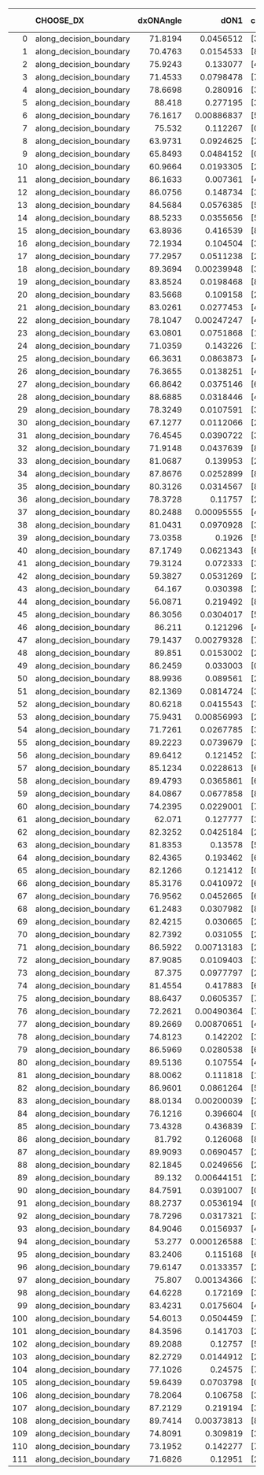 |     | CHOOSE_DX               |   dxONAngle |        dON1 | cIDON1   |   dON_patch_1 |   nTON |         dON |   dxOFFAngle |       dOFF1 | cIDOFF1   |   dOFF_patch_1 |   nTOFF |        dOFF | SUCCESS   |   nExp |   dual_point_id |   subpoint_time_seconds |   total_execution_time |        logp |      dOFF/dON | Vote dOFF>dON   |
|----:|:------------------------|------------:|------------:|:---------|--------------:|-------:|------------:|-------------:|------------:|:----------|---------------:|--------:|------------:|:----------|-------:|----------------:|------------------------:|-----------------------:|------------:|--------------:|:----------------|
|   0 | along_decision_boundary |     71.8194 | 0.0456512   | [3 7]    |   0.0456512   |      1 | 0.0456512   |      70.8706 | 0.0795443   | [3 7]     |    0.0795443   |       1 | 0.0795443   | True      |      1 |               1 |                2.23826  |                2.66186 |  0          |   1.74244     | True            |
|   1 | along_decision_boundary |     70.4763 | 0.0154533   | [8 9]    |   0.0154533   |      1 | 0.0154533   |      68.9535 | 0.0281244   | [8 9]     |    0.0281244   |       1 | 0.0281244   | True      |      2 |               2 |                1.14509  |                3.81594 | -0.5        |   1.81997     | True            |
|   2 | along_decision_boundary |     75.9243 | 0.133077    | [4 8]    |   0.133077    |      1 | 0.133077    |      80.3473 | 0.283059    | [4 8]     |    0.283059    |       1 | 0.283059    | True      |      3 |               3 |                1.87587  |                5.70781 | -1          |   2.12702     | True            |
|   3 | along_decision_boundary |     71.4533 | 0.0798478   | [7 9]    |   0.0798478   |      1 | 0.0798478   |      74.0261 | 0.00850301  | [7 9]     |    0.00850301  |       1 | 0.00850301  | False     |      4 |               4 |                1.05782  |                6.77164 | -1.5        |   0.10649     | False           |
|   4 | along_decision_boundary |     78.6698 | 0.280916    | [3 7]    |   0.280916    |      1 | 0.280916    |      80.5008 | 0.0169874   | [3 7]     |    0.0169874   |       1 | 0.0169874   | False     |      5 |               5 |                1.27079  |                8.05392 | -0.5        |   0.0604714   | False           |
|   5 | along_decision_boundary |     88.418  | 0.277195    | [3 4]    |   0.277195    |      1 | 0.277195    |      89.995  | 0.0473439   | [3 4]     |    0.0473439   |       1 | 0.0473439   | False     |      6 |               6 |                1.21348  |                9.27241 | -0.1        |   0.170796    | False           |
|   6 | along_decision_boundary |     76.1617 | 0.00886837  | [5 7]    |   0.00886837  |      1 | 0.00886837  |      79.8709 | 0.0123931   | [5 7]     |    0.0123931   |       1 | 0.0123931   | True      |      7 |               7 |                0.846661 |               10.1281  | -0          |   1.39745     | True            |
|   7 | along_decision_boundary |     75.532  | 0.112267    | [0 7]    |   0.112267    |      1 | 0.112267    |      87.3749 | 0.447156    | [1 7]     |    0.447156    |       1 | 0.447156    | True      |      8 |               8 |                1.72427  |               11.8583  | -0.0714286  |   3.98296     | True            |
|   8 | along_decision_boundary |     63.9731 | 0.0924625   | [2 4]    |   0.0924625   |      1 | 0.0924625   |      65.9527 | 0.0197738   | [2 4]     |    0.0197738   |       1 | 0.0197738   | False     |      9 |               9 |                1.2667   |               13.13    | -0.25       |   0.213857    | False           |
|   9 | along_decision_boundary |     65.8493 | 0.0484152   | [0 8]    |   0.0484152   |      1 | 0.0484152   |      65.2455 | 1.81116e-06 | [0 8]     |    1.81116e-06 |       1 | 1.81116e-06 | False     |     10 |              10 |                0.936421 |               14.0785  | -0.0555556  |   3.74089e-05 | False           |
|  10 | along_decision_boundary |     60.9664 | 0.0193305   | [2 3]    |   0.0193305   |      1 | 0.0193305   |      59.2974 | 0.0144706   | [2 3]     |    0.0144706   |       1 | 0.0144706   | False     |     11 |              11 |                0.865614 |               14.9491  | -0          |   0.748589    | False           |
|  11 | along_decision_boundary |     86.1633 | 0.007361    | [4 6]    |   0.007361    |      1 | 0.007361    |      89.2175 | 0.20594     | [4 6]     |    0.20594     |       1 | 0.20594     | True      |     12 |              12 |                1.92935  |               16.8884  | -0.0454545  |  27.9771      | True            |
|  12 | along_decision_boundary |     86.0756 | 0.148734    | [3 4]    |   0.148734    |      1 | 0.148734    |      76.1547 | 0.38262     | [3 4]     |    0.38262     |       1 | 0.38262     | True      |     13 |              13 |                2.15068  |               19.0451  | -0          |   2.5725      | True            |
|  13 | along_decision_boundary |     84.5684 | 0.0576385   | [5 6]    |   0.0576385   |      1 | 0.0576385   |      82.1075 | 0.0124651   | [5 6]     |    0.0124651   |       1 | 0.0124651   | False     |     14 |              14 |                1.18753  |               20.2467  | -0.0384615  |   0.216264    | False           |
|  14 | along_decision_boundary |     88.5233 | 0.0355656   | [5 7]    |   0.0355656   |      1 | 0.0355656   |      86.4583 | 0.224285    | [5 7]     |    0.224285    |       1 | 0.224285    | True      |     15 |              15 |                1.7109   |               21.9656  | -0          |   6.30623     | True            |
|  15 | along_decision_boundary |     63.8936 | 0.416539    | [8 9]    |   0.416539    |      1 | 0.416539    |      66.56   | 0.2023      | [8 9]     |    0.2023      |       1 | 0.2023      | False     |     16 |              16 |                2.01361  |               23.9862  | -0.0333333  |   0.485668    | False           |
|  16 | along_decision_boundary |     72.1934 | 0.104504    | [3 6]    |   0.104504    |      1 | 0.104504    |      72.3326 | 0.0860169   | [3 6]     |    0.0860169   |       1 | 0.0860169   | False     |     17 |              19 |                1.20491  |               28.1168  | -0          |   0.823097    | False           |
|  17 | along_decision_boundary |     77.2957 | 0.0511238   | [2 7]    |   0.0511238   |      1 | 0.0511238   |      79.8509 | 0.0179406   | [2 7]     |    0.0179406   |       1 | 0.0179406   | False     |     18 |              20 |                0.964808 |               29.0949  | -0.0294118  |   0.350926    | False           |
|  18 | along_decision_boundary |     89.3694 | 0.00239948  | [3 4]    |   0.00239948  |      1 | 0.00239948  |      81.4863 | 0.0442664   | [3 4]     |    0.0442664   |       1 | 0.0442664   | True      |     19 |              21 |                0.833556 |               29.9344  | -0.111111   |  18.4483      | True            |
|  19 | along_decision_boundary |     83.8524 | 0.0198468   | [8 9]    |   0.0198468   |      1 | 0.0198468   |      85.1992 | 0.0220442   | [8 9]     |    0.0220442   |       1 | 0.0220442   | True      |     20 |              23 |                1.21554  |               32.8812  | -0.0263158  |   1.11072     | True            |
|  20 | along_decision_boundary |     83.5668 | 0.109158    | [2 6]    |   0.109158    |      1 | 0.109158    |      84.4179 | 0.0852012   | [2 6]     |    0.0852012   |       1 | 0.0852012   | False     |     21 |              24 |                2.14795  |               35.0431  | -0          |   0.780532    | False           |
|  21 | along_decision_boundary |     83.0261 | 0.0277453   | [4 6]    |   0.0277453   |      1 | 0.0277453   |      80.3686 | 0.330241    | [4 6]     |    0.330241    |       1 | 0.330241    | True      |     22 |              25 |                1.47422  |               36.5333  | -0.0238095  |  11.9026      | True            |
|  22 | along_decision_boundary |     78.1047 | 0.00247247  | [4 6]    |   0.00247247  |      1 | 0.00247247  |      78.8756 | 0.0238839   | [4 6]     |    0.0238839   |       1 | 0.0238839   | True      |     23 |              26 |                0.925863 |               37.4682  | -0          |   9.65994     | True            |
|  23 | along_decision_boundary |     63.0801 | 0.0751868   | [1 3]    |   0.0751868   |      1 | 0.0751868   |      72.5111 | 3.20491e-06 | [1 3]     |    3.20491e-06 |       1 | 3.20491e-06 | False     |     24 |              28 |                0.945876 |               39.7827  | -0.0217391  |   4.26259e-05 | False           |
|  24 | along_decision_boundary |     71.0359 | 0.143226    | [1 3]    |   0.143226    |      1 | 0.143226    |      64.3938 | 0.0118692   | [0 3]     |    0.0118692   |       1 | 0.0118692   | False     |     25 |              29 |                1.42364  |               41.2153  | -0          |   0.0828704   | False           |
|  25 | along_decision_boundary |     66.3631 | 0.0863873   | [4 7]    |   0.0863873   |      1 | 0.0863873   |      75.0577 | 0.0622695   | [4 7]     |    0.0622695   |       1 | 0.0622695   | False     |     26 |              30 |                0.860427 |               42.0853  | -0.02       |   0.720818    | False           |
|  26 | along_decision_boundary |     76.3655 | 0.0138251   | [4 5]    |   0.0138251   |      1 | 0.0138251   |      75.5383 | 0.0804766   | [4 5]     |    0.0804766   |       1 | 0.0804766   | True      |     27 |              31 |                1.22454  |               43.3248  | -0.0769231  |   5.82106     | True            |
|  27 | along_decision_boundary |     66.8642 | 0.0375146   | [6 9]    |   0.0375146   |      1 | 0.0375146   |      70.4846 | 0.00661983  | [6 9]     |    0.00661983  |       1 | 0.00661983  | False     |     28 |              32 |                1.07443  |               44.4037  | -0.0185185  |   0.17646     | False           |
|  28 | along_decision_boundary |     88.6885 | 0.0318446   | [4 9]    |   0.0318446   |      1 | 0.0318446   |      88.576  | 0.00432741  | [4 9]     |    0.00432741  |       1 | 0.00432741  | False     |     29 |              33 |                0.915436 |               45.3262  | -0.0714286  |   0.135891    | False           |
|  29 | along_decision_boundary |     78.3249 | 0.0107591   | [3 5]    |   0.0107591   |      1 | 0.0107591   |      83.9765 | 0.026522    | [3 5]     |    0.026522    |       1 | 0.026522    | True      |     30 |              34 |                0.776859 |               46.11    | -0.155172   |   2.46509     | True            |
|  30 | along_decision_boundary |     67.1277 | 0.0112066   | [2 4]    |   0.0112066   |      1 | 0.0112066   |      78.6185 | 0.0997507   | [2 4]     |    0.0997507   |       1 | 0.0997507   | True      |     31 |              37 |                1.71304  |               52.5785  | -0.0666667  |   8.90107     | True            |
|  31 | along_decision_boundary |     76.4545 | 0.0390722   | [3 7]    |   0.0390722   |      1 | 0.0390722   |      74.7751 | 0.0483003   | [3 7]     |    0.0483003   |       1 | 0.0483003   | True      |     32 |              38 |                0.972404 |               53.5599  | -0.016129   |   1.23618     | True            |
|  32 | along_decision_boundary |     71.9148 | 0.0437639   | [8 9]    |   0.0437639   |      1 | 0.0437639   |      72.6258 | 0.0147381   | [8 9]     |    0.0147381   |       1 | 0.0147381   | False     |     33 |              39 |                0.890561 |               54.4595  | -0          |   0.336763    | False           |
|  33 | along_decision_boundary |     81.0687 | 0.139953    | [2 5]    |   0.139953    |      1 | 0.139953    |      84.2356 | 0.06131     | [2 5]     |    0.06131     |       1 | 0.06131     | False     |     34 |              40 |                1.02196  |               55.4875  | -0.0151515  |   0.438077    | False           |
|  34 | along_decision_boundary |     87.8676 | 0.0252899   | [8 9]    |   0.0252899   |      1 | 0.0252899   |      87.374  | 0.0551919   | [8 9]     |    0.0551919   |       1 | 0.0551919   | True      |     35 |              41 |                1.23403  |               56.7335  | -0.0588235  |   2.18237     | True            |
|  35 | along_decision_boundary |     80.3126 | 0.0314567   | [8 9]    |   0.0314567   |      1 | 0.0314567   |      82.9331 | 0.0254123   | [8 9]     |    0.0254123   |       1 | 0.0254123   | False     |     36 |              42 |                1.08815  |               57.8316  | -0.0142857  |   0.807851    | False           |
|  36 | along_decision_boundary |     78.3728 | 0.11757     | [2 3]    |   0.11757     |      1 | 0.11757     |      70.8395 | 0.201585    | [2 3]     |    0.201585    |       1 | 0.201585    | True      |     37 |              44 |                2.2284   |               61.7026  | -0.0555556  |   1.7146      | True            |
|  37 | along_decision_boundary |     80.2488 | 0.00095555  | [4 6]    |   0.00095555  |      1 | 0.00095555  |      83.133  | 0.0108682   | [4 6]     |    0.0108682   |       1 | 0.0108682   | True      |     38 |              45 |                0.941437 |               62.652   | -0.0135135  |  11.3738      | True            |
|  38 | along_decision_boundary |     81.0431 | 0.0970928   | [3 9]    |   0.0970928   |      1 | 0.0970928   |      86.8074 | 0.0169661   | [3 9]     |    0.0169661   |       1 | 0.0169661   | False     |     39 |              46 |                1.1339   |               63.7919  | -0          |   0.174741    | False           |
|  39 | along_decision_boundary |     73.0358 | 0.1926      | [5 6]    |   0.1926      |      1 | 0.1926      |      70.5386 | 0.0145382   | [5 6]     |    0.0145382   |       1 | 0.0145382   | False     |     40 |              48 |                1.3205   |               66.3469  | -0.0128205  |   0.075484    | False           |
|  40 | along_decision_boundary |     87.1749 | 0.0621343   | [6 9]    |   0.0621343   |      1 | 0.0621343   |      86.9204 | 0.0512968   | [6 9]     |    0.0512968   |       1 | 0.0512968   | False     |     41 |              49 |                0.826337 |               67.1823  | -0.05       |   0.825579    | False           |
|  41 | along_decision_boundary |     79.3124 | 0.072333    | [3 5]    |   0.072333    |      1 | 0.072333    |      78.126  | 0.079851    | [3 5]     |    0.079851    |       1 | 0.079851    | True      |     42 |              50 |                1.18243  |               68.3727  | -0.109756   |   1.10394     | True            |
|  42 | along_decision_boundary |     59.3827 | 0.0531269   | [2 6]    |   0.0531269   |      1 | 0.0531269   |      54.1448 | 0.0192324   | [2 6]     |    0.0192324   |       1 | 0.0192324   | False     |     43 |              51 |                1.45156  |               69.8313  | -0.047619   |   0.362009    | False           |
|  43 | along_decision_boundary |     64.167  | 0.030398    | [2 6]    |   0.030398    |      1 | 0.030398    |      64.2292 | 0.191923    | [2 6]     |    0.191923    |       1 | 0.191923    | True      |     44 |              52 |                2.3014   |               72.1412  | -0.104651   |   6.31367     | True            |
|  44 | along_decision_boundary |     56.0871 | 0.219492    | [8 9]    |   0.219492    |      1 | 0.219492    |      55.8942 | 0.135403    | [8 9]     |    0.135403    |       1 | 0.135403    | False     |     45 |              53 |                1.39654  |               73.5437  | -0.0454545  |   0.61689     | False           |
|  45 | along_decision_boundary |     86.3056 | 0.0304017   | [5 6]    |   0.0304017   |      1 | 0.0304017   |      87.0684 | 0.0253127   | [5 6]     |    0.0253127   |       1 | 0.0253127   | False     |     46 |              54 |                1.33909  |               74.8918  | -0.1        |   0.832609    | False           |
|  46 | along_decision_boundary |     86.211  | 0.121296    | [4 7]    |   0.121296    |      1 | 0.121296    |      84.2586 | 0.331506    | [4 7]     |    0.331506    |       1 | 0.331506    | True      |     47 |              55 |                1.60377  |               76.5016  | -0.173913   |   2.73303     | True            |
|  47 | along_decision_boundary |     79.1437 | 0.00279328  | [7 8]    |   0.00279328  |      1 | 0.00279328  |      84.3869 | 0.134795    | [7 8]     |    0.134795    |       1 | 0.134795    | True      |     48 |              56 |                1.10603  |               77.6176  | -0.0957447  |  48.257       | True            |
|  48 | along_decision_boundary |     89.851  | 0.0153002   | [2 9]    |   0.0153002   |      1 | 0.0153002   |      86.404  | 0.031013    | [2 9]     |    0.031013    |       1 | 0.031013    | True      |     49 |              57 |                1.19457  |               78.8192  | -0.0416667  |   2.02697     | True            |
|  49 | along_decision_boundary |     86.2459 | 0.033003    | [0 1]    |   0.033003    |      1 | 0.033003    |      85.7644 | 0.00307047  | [0 1]     |    0.00307047  |       1 | 0.00307047  | False     |     50 |              58 |                0.845872 |               79.6701  | -0.0102041  |   0.0930362   | False           |
|  50 | along_decision_boundary |     88.9936 | 0.089561    | [2 7]    |   0.089561    |      1 | 0.089561    |      86.118  | 0.531837    | [2 7]     |    0.531837    |       1 | 0.531837    | True      |     51 |              59 |                1.3311   |               81.0112  | -0.04       |   5.93826     | True            |
|  51 | along_decision_boundary |     82.1369 | 0.0814724   | [3 6]    |   0.0814724   |      1 | 0.0814724   |      78.8954 | 0.0034567   | [3 6]     |    0.0034567   |       1 | 0.0034567   | False     |     52 |              60 |                1.13217  |               82.1563  | -0.00980392 |   0.0424279   | False           |
|  52 | along_decision_boundary |     80.6218 | 0.0415543   | [3 5]    |   0.0415543   |      1 | 0.0415543   |      82.2514 | 0.0606509   | [3 5]     |    0.0606509   |       1 | 0.0606509   | True      |     53 |              61 |                1.12097  |               83.2873  | -0.0384615  |   1.45956     | True            |
|  53 | along_decision_boundary |     75.9431 | 0.00856993  | [2 7]    |   0.00856993  |      1 | 0.00856993  |      73.9527 | 0.0299199   | [2 7]     |    0.0299199   |       1 | 0.0299199   | True      |     54 |              62 |                1.09201  |               84.3853  | -0.00943396 |   3.49127     | True            |
|  54 | along_decision_boundary |     71.7261 | 0.0267785   | [3 9]    |   0.0267785   |      1 | 0.0267785   |      78.5607 | 0.164596    | [3 9]     |    0.164596    |       1 | 0.164596    | True      |     55 |              63 |                1.28907  |               85.6814  | -0          |   6.14658     | True            |
|  55 | along_decision_boundary |     89.2223 | 0.0739679   | [3 6]    |   0.0739679   |      1 | 0.0739679   |      88.2709 | 0.0248984   | [3 6]     |    0.0248984   |       1 | 0.0248984   | False     |     56 |              65 |                1.36157  |               87.085   | -0.00909091 |   0.336611    | False           |
|  56 | along_decision_boundary |     89.6412 | 0.121452    | [3 6]    |   0.121452    |      1 | 0.121452    |      88.2229 | 0.0739442   | [3 6]     |    0.0739442   |       1 | 0.0739442   | False     |     57 |              66 |                1.45056  |               88.5445  | -0          |   0.608834    | False           |
|  57 | along_decision_boundary |     85.1234 | 0.0228613   | [6 7]    |   0.0228613   |      1 | 0.0228613   |      85.5463 | 0.345475    | [6 7]     |    0.345475    |       1 | 0.345475    | True      |     58 |              67 |                1.13797  |               89.69    | -0.00877193 |  15.1118      | True            |
|  58 | along_decision_boundary |     89.4793 | 0.0365861   | [6 7]    |   0.0365861   |      1 | 0.0365861   |      83.1157 | 0.233787    | [6 7]     |    0.233787    |       1 | 0.233787    | True      |     59 |              68 |                1.34401  |               91.04    | -0          |   6.39006     | True            |
|  59 | along_decision_boundary |     84.0867 | 0.0677858   | [8 9]    |   0.0677858   |      1 | 0.0677858   |      81.9022 | 0.0015959   | [8 9]     |    0.0015959   |       1 | 0.0015959   | False     |     60 |              69 |                1.24439  |               92.2959  | -0.00847458 |   0.0235433   | False           |
|  60 | along_decision_boundary |     74.2395 | 0.0229001   | [7 8]    |   0.0229001   |      1 | 0.0229001   |      79.011  | 0.0322519   | [7 8]     |    0.0322519   |       1 | 0.0322519   | True      |     61 |              70 |                0.885845 |               93.1878  | -0          |   1.40837     | True            |
|  61 | along_decision_boundary |     62.071  | 0.127777    | [3 5]    |   0.127777    |      1 | 0.127777    |      66.9474 | 0.0200315   | [3 5]     |    0.0200315   |       1 | 0.0200315   | False     |     62 |              71 |                0.843408 |               94.0452  | -0.00819672 |   0.156769    | False           |
|  62 | along_decision_boundary |     82.3252 | 0.0425184   | [2 7]    |   0.0425184   |      1 | 0.0425184   |      85.286  | 0.003627    | [2 7]     |    0.003627    |       1 | 0.003627    | False     |     63 |              73 |                1.34958  |               97.7988  | -0          |   0.0853043   | False           |
|  63 | along_decision_boundary |     81.8353 | 0.13578     | [5 6]    |   0.13578     |      1 | 0.13578     |      79.7303 | 0.236262    | [5 6]     |    0.236262    |       1 | 0.236262    | True      |     64 |              74 |                3.04586  |              100.86    | -0.00793651 |   1.74004     | True            |
|  64 | along_decision_boundary |     82.4365 | 0.193462    | [6 9]    |   0.193462    |      1 | 0.193462    |      88.6458 | 0.176886    | [6 9]     |    0.176886    |       1 | 0.176886    | False     |     65 |              75 |                1.38211  |              102.251   | -0          |   0.914319    | False           |
|  65 | along_decision_boundary |     82.1266 | 0.121412    | [0 1]    |   0.121412    |      1 | 0.121412    |      79.866  | 0.00681466  | [0 1]     |    0.00681466  |       1 | 0.00681466  | False     |     66 |              76 |                1.29349  |              103.553   | -0.00769231 |   0.0561284   | False           |
|  66 | along_decision_boundary |     85.3176 | 0.0410972   | [6 9]    |   0.0410972   |      1 | 0.0410972   |      76.0591 | 0.0843691   | [6 9]     |    0.0843691   |       1 | 0.0843691   | True      |     67 |              77 |                1.90137  |              105.462   | -0.030303   |   2.05292     | True            |
|  67 | along_decision_boundary |     76.9562 | 0.0452665   | [6 9]    |   0.0452665   |      1 | 0.0452665   |      66.5146 | 0.0644947   | [6 9]     |    0.0644947   |       1 | 0.0644947   | True      |     68 |              78 |                0.78939  |              106.259   | -0.00746269 |   1.42478     | True            |
|  68 | along_decision_boundary |     61.2483 | 0.0307982   | [8 9]    |   0.0307982   |      1 | 0.0307982   |      73.3714 | 0.177716    | [8 9]     |    0.177716    |       1 | 0.177716    | True      |     69 |              79 |                1.72326  |              107.991   | -0          |   5.77034     | True            |
|  69 | along_decision_boundary |     82.4215 | 0.030665    | [2 3]    |   0.030665    |      1 | 0.030665    |      77.2269 | 0.0719578   | [2 3]     |    0.0719578   |       1 | 0.0719578   | True      |     70 |              80 |                1.25466  |              109.254   | -0.00724638 |   2.34658     | True            |
|  70 | along_decision_boundary |     82.7392 | 0.031055    | [2 6]    |   0.031055    |      1 | 0.031055    |      83.8496 | 0.108389    | [2 6]     |    0.108389    |       1 | 0.108389    | True      |     71 |              81 |                1.02769  |              110.29    | -0.0285714  |   3.49024     | True            |
|  71 | along_decision_boundary |     86.5922 | 0.00713183  | [2 6]    |   0.00713183  |      1 | 0.00713183  |      82.31   | 0.0609397   | [2 6]     |    0.0609397   |       1 | 0.0609397   | True      |     72 |              82 |                0.927924 |              111.228   | -0.0633803  |   8.54475     | True            |
|  72 | along_decision_boundary |     87.9085 | 0.0109403   | [3 7]    |   0.0109403   |      1 | 0.0109403   |      88.9141 | 0.045278    | [3 7]     |    0.045278    |       1 | 0.045278    | True      |     73 |              83 |                0.842989 |              112.081   | -0.111111   |   4.13863     | True            |
|  73 | along_decision_boundary |     87.375  | 0.0977797   | [2 5]    |   0.0977797   |      1 | 0.0977797   |      84.8542 | 0.432804    | [2 5]     |    0.432804    |       1 | 0.432804    | True      |     74 |              84 |                2.1824   |              114.273   | -0.171233   |   4.42632     | True            |
|  74 | along_decision_boundary |     81.4554 | 0.417883    | [6 7]    |   0.417883    |      1 | 0.417883    |      79.0216 | 0.0733457   | [6 7]     |    0.0733457   |       1 | 0.0733457   | False     |     75 |              85 |                1.23143  |              115.515   | -0.243243   |   0.175517    | False           |
|  75 | along_decision_boundary |     88.6437 | 0.0605357   | [7 9]    |   0.0605357   |      1 | 0.0605357   |      83.595  | 0.156449    | [7 9]     |    0.156449    |       1 | 0.156449    | True      |     76 |              86 |                1.87342  |              117.394   | -0.166667   |   2.58441     | True            |
|  76 | along_decision_boundary |     72.2621 | 0.00490364  | [7 9]    |   0.00490364  |      1 | 0.00490364  |      72.607  | 0.115781    | [7 9]     |    0.115781    |       1 | 0.115781    | True      |     77 |              88 |                1.17581  |              120.942   | -0.236842   |  23.6111      | True            |
|  77 | along_decision_boundary |     89.2669 | 0.00870651  | [4 7]    |   0.00870651  |      1 | 0.00870651  |      87.8526 | 0.225602    | [4 7]     |    0.225602    |       1 | 0.225602    | True      |     78 |              89 |                1.56048  |              122.507   | -0.318182   |  25.9119      | True            |
|  78 | along_decision_boundary |     74.8123 | 0.142202    | [3 9]    |   0.142202    |      1 | 0.142202    |      82.4666 | 0.145462    | [3 9]     |    0.145462    |       1 | 0.145462    | True      |     79 |              90 |                1.07069  |              123.584   | -0.410256   |   1.02293     | True            |
|  79 | along_decision_boundary |     86.5969 | 0.0280538   | [6 9]    |   0.0280538   |      1 | 0.0280538   |      83.7497 | 0.0146251   | [6 9]     |    0.0146251   |       1 | 0.0146251   | False     |     80 |              92 |                1.03045  |              126.578   | -0.512658   |   0.521322    | False           |
|  80 | along_decision_boundary |     89.5136 | 0.107554    | [4 8]    |   0.107554    |      1 | 0.107554    |      85.2216 | 0.624638    | [4 8]     |    0.624638    |       1 | 0.624638    | True      |     81 |              93 |                2.57358  |              129.162   | -0.4        |   5.80767     | True            |
|  81 | along_decision_boundary |     88.0062 | 0.111818    | [1 4]    |   0.111818    |      1 | 0.111818    |      84.9687 | 0.00452871  | [0 4]     |    0.00452871  |       1 | 0.00452871  | False     |     82 |              95 |                1.03258  |              132.935   | -0.5        |   0.0405008   | False           |
|  82 | along_decision_boundary |     86.9601 | 0.0861264   | [5 7]    |   0.0861264   |      1 | 0.0861264   |      84.3197 | 0.0326185   | [5 7]     |    0.0326185   |       1 | 0.0326185   | False     |     83 |              96 |                1.13873  |              134.08    | -0.390244   |   0.378729    | False           |
|  83 | along_decision_boundary |     88.0134 | 0.00200039  | [2 5]    |   0.00200039  |      1 | 0.00200039  |      89.7843 | 0.0130284   | [2 5]     |    0.0130284   |       1 | 0.0130284   | True      |     84 |              97 |                1.29719  |              135.387   | -0.295181   |   6.51294     | True            |
|  84 | along_decision_boundary |     76.1216 | 0.396604    | [0 8]    |   0.396604    |      1 | 0.396604    |      70.1159 | 4.08124e-05 | [1 8]     |    4.08124e-05 |       1 | 4.08124e-05 | False     |     85 |              98 |                1.19815  |              136.601   | -0.380952   |   0.000102905 | False           |
|  85 | along_decision_boundary |     73.4328 | 0.436839    | [7 9]    |   0.436839    |      1 | 0.436839    |      77.8188 | 0.199863    | [7 9]     |    0.199863    |       1 | 0.199863    | False     |     86 |              99 |                1.41444  |              138.024   | -0.288235   |   0.457521    | False           |
|  86 | along_decision_boundary |     81.792  | 0.126068    | [8 9]    |   0.126068    |      1 | 0.126068    |      84.1249 | 0.00197338  | [8 9]     |    0.00197338  |       1 | 0.00197338  | False     |     87 |             100 |                0.764549 |              138.797   | -0.209302   |   0.0156533   | False           |
|  87 | along_decision_boundary |     89.9093 | 0.0690457   | [2 7]    |   0.0690457   |      1 | 0.0690457   |      75.5888 | 0.0508787   | [2 7]     |    0.0508787   |       1 | 0.0508787   | False     |     88 |             101 |                1.56264  |              140.369   | -0.143678   |   0.736885    | False           |
|  88 | along_decision_boundary |     82.1845 | 0.0249656   | [2 7]    |   0.0249656   |      1 | 0.0249656   |      84.1716 | 0.00580232  | [2 7]     |    0.00580232  |       1 | 0.00580232  | False     |     89 |             102 |                1.35692  |              141.735   | -0.0909091  |   0.232413    | False           |
|  89 | along_decision_boundary |     89.132  | 0.00644151  | [2 4]    |   0.00644151  |      1 | 0.00644151  |      81.775  | 0.0107429   | [2 4]     |    0.0107429   |       1 | 0.0107429   | True      |     90 |             103 |                1.06234  |              142.807   | -0.0505618  |   1.66776     | True            |
|  90 | along_decision_boundary |     84.7591 | 0.0391007   | [0 9]    |   0.0391007   |      1 | 0.0391007   |      89.4053 | 0.107042    | [1 9]     |    0.107042    |       1 | 0.107042    | True      |     91 |             105 |                1.67174  |              146.061   | -0.0888889  |   2.7376      | True            |
|  91 | along_decision_boundary |     88.2737 | 0.0536194   | [0 1]    |   0.0536194   |      1 | 0.0536194   |      88.7528 | 0.00702253  | [0 1]     |    0.00702253  |       1 | 0.00702253  | False     |     92 |             106 |                0.982634 |              147.051   | -0.137363   |   0.13097     | False           |
|  92 | along_decision_boundary |     78.7296 | 0.0317321   | [3 6]    |   0.0317321   |      1 | 0.0317321   |      76.7981 | 0.109645    | [3 6]     |    0.109645    |       1 | 0.109645    | True      |     93 |             107 |                0.871907 |              147.937   | -0.0869565  |   3.45533     | True            |
|  93 | along_decision_boundary |     84.9046 | 0.0156937   | [4 7]    |   0.0156937   |      1 | 0.0156937   |      84.9542 | 0.0554314   | [4 7]     |    0.0554314   |       1 | 0.0554314   | True      |     94 |             108 |                0.885928 |              148.835   | -0.134409   |   3.53207     | True            |
|  94 | along_decision_boundary |     53.277  | 0.000126588 | [1 8]    |   0.000126588 |      1 | 0.000126588 |      86.3617 | 0.047064    | [0 8]     |    0.047064    |       1 | 0.047064    | True      |     95 |             109 |                0.835823 |              149.681   | -0.191489   | 371.787       | True            |
|  95 | along_decision_boundary |     83.2406 | 0.115168    | [6 8]    |   0.115168    |      1 | 0.115168    |      87.4289 | 0.11187     | [6 8]     |    0.11187     |       1 | 0.11187     | False     |     96 |             110 |                1.25249  |              150.943   | -0.257895   |   0.971367    | False           |
|  96 | along_decision_boundary |     79.6147 | 0.0133357   | [2 4]    |   0.0133357   |      1 | 0.0133357   |      81.988  | 0.0165855   | [2 4]     |    0.0165855   |       1 | 0.0165855   | True      |     97 |             111 |                0.798707 |              151.747   | -0.1875     |   1.24369     | True            |
|  97 | along_decision_boundary |     75.807  | 0.00134366  | [3 6]    |   0.00134366  |      1 | 0.00134366  |      73.3911 | 0.027817    | [3 6]     |    0.027817    |       1 | 0.027817    | True      |     98 |             112 |                0.915852 |              152.668   | -0.252577   |  20.7023      | True            |
|  98 | along_decision_boundary |     64.6228 | 0.172169    | [3 6]    |   0.172169    |      1 | 0.172169    |      61.8483 | 0.130738    | [3 6]     |    0.130738    |       1 | 0.130738    | False     |     99 |             113 |                1.70255  |              154.383   | -0.326531   |   0.75936     | False           |
|  99 | along_decision_boundary |     83.4231 | 0.0175604   | [4 6]    |   0.0175604   |      1 | 0.0175604   |      87.6803 | 0.0280679   | [4 6]     |    0.0280679   |       1 | 0.0280679   | True      |    100 |             114 |                0.922519 |              155.315   | -0.247475   |   1.59836     | True            |
| 100 | along_decision_boundary |     54.6013 | 0.0504459   | [7 9]    |   0.0504459   |      1 | 0.0504459   |      56.7382 | 0.0541455   | [7 9]     |    0.0541455   |       1 | 0.0541455   | True      |    101 |             115 |                1.20089  |              156.528   | -0.32       |   1.07334     | True            |
| 101 | along_decision_boundary |     84.3596 | 0.141703    | [2 9]    |   0.141703    |      1 | 0.141703    |      74.6503 | 0.0626126   | [2 9]     |    0.0626126   |       1 | 0.0626126   | False     |    102 |             116 |                1.46441  |              157.997   | -0.40099    |   0.441858    | False           |
| 102 | along_decision_boundary |     89.2088 | 0.12757     | [5 8]    |   0.12757     |      1 | 0.12757     |      84.7499 | 0.057825    | [5 8]     |    0.057825    |       1 | 0.057825    | False     |    103 |             117 |                1.61113  |              159.617   | -0.313725   |   0.453282    | False           |
| 103 | along_decision_boundary |     82.2729 | 0.0144912   | [2 6]    |   0.0144912   |      1 | 0.0144912   |      86.2387 | 0.146583    | [2 6]     |    0.146583    |       1 | 0.146583    | True      |    104 |             118 |                0.993503 |              160.619   | -0.237864   |  10.1153      | True            |
| 104 | along_decision_boundary |     77.1026 | 0.24575     | [7 9]    |   0.24575     |      1 | 0.24575     |      72.073  | 0.0242832   | [7 9]     |    0.0242832   |       1 | 0.0242832   | False     |    105 |             119 |                1.58376  |              162.215   | -0.307692   |   0.0988126   | False           |
| 105 | along_decision_boundary |     59.6439 | 0.0703798   | [0 1]    |   0.0703798   |      1 | 0.0703798   |      58.8063 | 0.0472873   | [0 1]     |    0.0472873   |       1 | 0.0472873   | False     |    106 |             120 |                0.804393 |              163.026   | -0.233333   |   0.671888    | False           |
| 106 | along_decision_boundary |     78.2064 | 0.106758    | [3 5]    |   0.106758    |      1 | 0.106758    |      76.9217 | 0.277894    | [3 5]     |    0.277894    |       1 | 0.277894    | True      |    107 |             121 |                2.12827  |              165.163   | -0.169811   |   2.60303     | True            |
| 107 | along_decision_boundary |     87.2129 | 0.219194    | [3 5]    |   0.219194    |      1 | 0.219194    |      86.0633 | 0.066103    | [3 5]     |    0.066103    |       1 | 0.066103    | False     |    108 |             122 |                1.42056  |              166.591   | -0.228972   |   0.301572    | False           |
| 108 | along_decision_boundary |     89.7414 | 0.00373813  | [8 9]    |   0.00373813  |      1 | 0.00373813  |      87.9896 | 0.113969    | [8 9]     |    0.113969    |       1 | 0.113969    | True      |    109 |             124 |                0.977368 |              168.717   | -0.166667   |  30.4882      | True            |
| 109 | along_decision_boundary |     74.8091 | 0.309819    | [3 5]    |   0.309819    |      1 | 0.309819    |      77.541  | 0.000585907 | [3 5]     |    0.000585907 |       1 | 0.000585907 | False     |    110 |             125 |                1.64187  |              170.366   | -0.224771   |   0.00189112  | False           |
| 110 | along_decision_boundary |     73.1952 | 0.142277    | [7 9]    |   0.142277    |      1 | 0.142277    |      74.0256 | 0.0836742   | [7 9]     |    0.0836742   |       1 | 0.0836742   | False     |    111 |             127 |                0.757849 |              172.478   | -0.163636   |   0.588107    | False           |
| 111 | along_decision_boundary |     71.6826 | 0.12951     | [2 7]    |   0.12951     |      1 | 0.12951     |      66.8496 | 0.12309     | [2 7]     |    0.12309     |       1 | 0.12309     | False     |    112 |             128 |                1.80682  |              174.295   | -0.112613   |   0.950429    | False           |